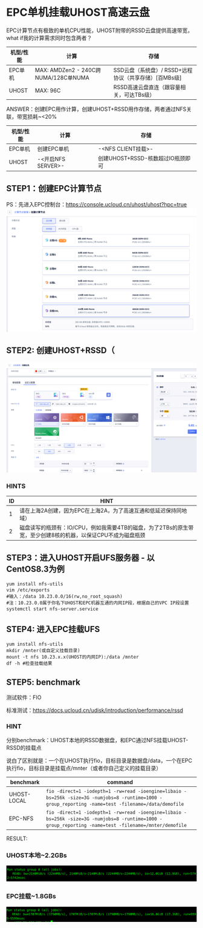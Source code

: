 # EPC单机挂载UHOST高速云盘
EPC计算节点有极致的单机CPU性能，UHOST附带的RSSD云盘提供高速带宽，what if我的计算需求同时包含两者？

| 机型/性能 | 计算 | 存储 |
|---|  ---  | ----  |
| EPC单机 | MAX: AMDZen2 - 240C跨NUMA/128C单NUMA| SSD云盘（系统盘）/ RSSD+远程协议（共享存储）[百MBs级] |
| UHOST | MAX: 96C  | RSSD高速云盘直连（跟容量相关，可达TBs级） |

ANSWER：创建EPC用作计算，创建UHOST+RSSD用作存储，两者通过NFS关联，带宽损耗~<20%

| 机型/性能 | 计算 | 存储 |
|---|  ---  | ----  |
| EPC单机 | 创建EPC单机 | -<NFS CLIENT挂载>- |
| UHOST | -<开启NFS SERVER>- | 创建UHOST+RSSD-核数超过IO瓶颈即可 |

## STEP1：创建EPC计算节点
PS：先进入EPC控制台：https://console.ucloud.cn/uhost/uhost?hpc=true
![](/images/ultra/CATEPC.png)

## STEP2: 创建UHOST+RSSD（
![](/images/ultra/CATUHOST2.png)


### HINTS
| ID | HINT |
|---|  ---  |
| 1 | 请在上海2A创建，因为EPC在上海2A，为了高速互通和低延迟保持同地域） |
| 2 | 磁盘读写的瓶颈有：IO/CPU，例如我需要4TB的磁盘，为了2TBs的原生带宽，至少创建8核的机器，以保证CPU不成为磁盘瓶颈|

## STEP3：进入UHOST开启UFS服务器 - 以CentOS8.3为例
```
yum install nfs-utils
vim /etc/exports
#输入：/data 10.23.0.0/16(rw,no_root_squash)
#注：10.23.0.0属于你名下UHOST和EPC机器互通的内网IP段，根据自己的VPC IP段设置
systemctl start nfs-server.service
```

## STEP4: 进入EPC挂载UFS
```
yum install nfs-utils
mkdir /mnter(或自定义挂载目录)
mount -t nfs 10.23.x.x(UHOST的内网IP):/data /mnter
df -h #检查挂载结果
```

## STEP5: benchmark
测试软件：FIO

标准测试：https://docs.ucloud.cn/udisk/introduction/performance/rssd

### HINT
分别benchmark：UHOST本地的RSSD数据盘，和EPC通过NFS挂载UHOST-RSSD的挂载点

说白了区别就是：一个在UHOST执行fio，目标目录是数据盘/data，一个在EPC执行fio，目标目录是挂载点/mnter（或者你自己定义的挂载目录）

| benchmark | command |
|---|  ---  |
| UHOST-LOCAL | ```fio -direct=1 -iodepth=1 -rw=read -ioengine=libaio -bs=256k -size=3G -numjobs=8 -runtime=1000 -group_reporting -name=test -filename=/data/demofile``` |
| EPC-NFS | ```fio -direct=1 -iodepth=1 -rw=read -ioengine=libaio -bs=256k -size=3G -numjobs=8 -runtime=1000 -group_reporting -name=test -filename=/mnter/demofile```|

RESULT:
### UHOST本地~2.2GBs
![](/images/ultra/RET1.png)
### EPC挂载~1.8GBs
![](/images/ultra/RET2.png)
